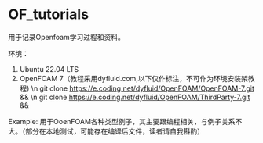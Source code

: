 # OF_tutorials
用于记录Openfoam学习过程和资料。

环境：
1. Ubuntu 22.04 LTS
2. OpenFOAM 7（教程采用dyfluid.com,以下仅作标注，不可作为环境安装架教程)
	\n git clone https://e.coding.net/dyfluid/OpenFOAM/OpenFOAM-7.git &&
	\n git clone https://e.coding.net/dyfluid/OpenFOAM/ThirdParty-7.git &&

Example: 用于OoenFOAM各种类型例子，其主要跟编程相关，与例子关系不大。（部分在本地测试，可能存在编译后文件，读者请自我斟酌）
